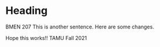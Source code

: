 # Heading
BMEN 207
This is another sentence. 
Here are some changes.

Hope this works!!
TAMU Fall 2021
